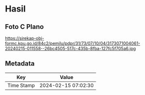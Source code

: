 # Hasil

## Foto C Plano

https://sirekap-obj-formc.kpu.go.id/84c2/pemilu/pdpr/31/73/07/10/04/3173071004061-20240215-011558--26bc4505-517c-435b-8fba-127fc5f705a6.jpg


## Metadata

| Key        | Value               |
| ---------- | ------------------- |
| Time Stamp | 2024-02-15 07:02:30 |




